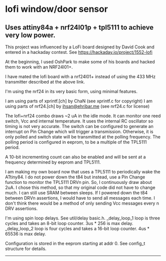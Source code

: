 # lofi window/door sensor

## Uses attiny84a + nrf24l01p + tpl5111 to achieve very low power.

This project was influenced by a LoFi board designed by
David Cook and entered in a hackaday contest.
See https://hackaday.io/project/1552-lofi

At the beginning, I used OshPark to make some of his
boards and hacked them to work with an NRF24l01+.

I have mated the lofi board with a nrf24l01+ instead of using
the 433 MHz transmitter described at the above link.

I'm using the nrf24 in its very basic form, using minimal
features.

I am using parts of xprintf.[ch] by ChaN (see xprintf.c for copyright)
I am using parts of nrf24.[ch] by <ihsan@ehribar.me>
(see nrf24.c for license)

The lofi+nrf24 combo draws ~2 uA in the idle mode.
It can monitor one reed switch, Vcc and internal temperature.
It uses the internal RC oscillator so timing is not very accurate.
The switch can be configured to generate an interrupt on Pin Change
which will trigger a transmission. Otherwise, it is only polled
and switch state will be transmitted at the polling frequency.
The polling period is configured in eeprom, to be a multiple
of the TPL5111 period.

A 10-bit incrementing count can also be enabled and will be
sent at a frequency determined by eeprom and TPL5111.

I am making my own board now that uses a TPL5111 to periodically
wake the ATtiny84. I do not power down the t84 but instead,
use a Pin Change function to monitor the TPL5111 DRVn pin.
So, I continuously draw about 2uA.
I chose this method, so that my original code did not have
to change much. I can still use SRAM between sleeps.
If I powered down the t84 between DRVn assertions, I would
have to send all messages each time. I don't think there
would be a method of only sending Vcc messages every n
DRV assertions.

I'm using spin loop delays. See util/delay basic.h.
_delay_loop_1 loop is three cycles and takes an 8-bit
loop counter. 3us * 256 is max delay.
_delay_loop_2 loop is four cycles and takes a 16-bit
loop counter. 4us * 65536 is max delay.

Configuration is stored in the eeprom starting at addr 0.
See config_t structure for details.

---

